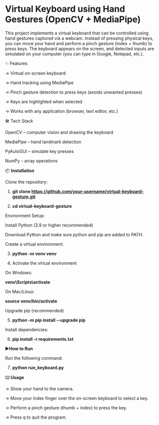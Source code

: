 # Virtual Keyboard using Hand Gestures (OpenCV + MediaPipe)


This project implements a virtual keyboard that can be controlled using hand gestures captured via a webcam.
Instead of pressing physical keys, you can move your hand and perform a pinch gesture (index + thumb) to press keys.
The keyboard appears on the screen, and detected inputs are simulated on your computer (you can type in Google, Notepad, etc.).

✨ Features

-> Virtual on-screen keyboard

-> Hand tracking using MediaPipe

-> Pinch gesture detection to press keys (avoids unwanted presses)

-> Keys are highlighted when selected

-> Works with any application (browser, text editor, etc.)

🛠️ Tech Stack

OpenCV – computer vision and drawing the keyboard

MediaPipe – hand landmark detection

PyAutoGUI – simulate key presses

NumPy – array operations

📦 **Installation**

Clone the repository:

1. **git clone https://github.com/your-username/virtual-keyboard-gesture.git**

2. **cd virtual-keyboard-gesture**

Environment Setup:

Install Python (3.9 or higher recommended)

Download Python and make sure python and pip are added to PATH.

Create a virtual environment:

3. **python -m venv venv**


4. Activate the virtual environment

On Windows:

**venv\Scripts\activate**


On Mac/Linux:

**source venv/bin/activate**


Upgrade pip (recommended)

5. **python -m pip install --upgrade pip**

Install dependencies:

6. **pip install -r requirements.txt**


▶️**How to Run**

Run the following command:

7. **python run_keyboard.py**


⌨️ **Usage**

-> Show your hand to the camera.

-> Move your index finger over the on-screen keyboard to select a key.

-> Perform a pinch gesture (thumb + index) to press the key.


-> Press q to quit the program.
